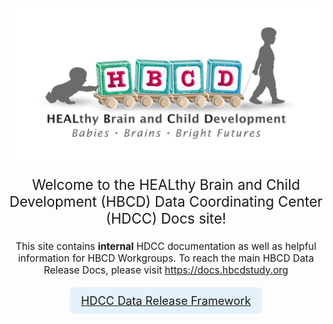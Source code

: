 <p align="center">
<img src="images/logo_HBCD_final.png" alt="logo" width="500">
</p>

<p style="text-align: center; font-size: 1.6em">Welcome to the HEALthy Brain and Child Development (HBCD) Data Coordinating Center (HDCC) Docs site!</p>

<p style="text-align: center; font-size: 1.1em">This site contains <b>internal</b> HDCC documentation as well as helpful information for HBCD Workgroups. To reach the main HBCD Data Release Docs, please visit <a href="https://docs.hbcdstudy.org">https://docs.hbcdstudy.org</a></p> 

<p style="text-align: center; font-size: 1.3em;">
  <a href="overview" 
     style="display: inline-block; 
            background-color: #e3f2fd;
            font-weight: 400; 
            font-size: 1em; 
            padding: 10px 18px; 
            border-radius: 6px; 
            transition: background-color 0.3s, transform 0.2s;">
    HDCC Data Release Framework 
    <i class="fa-solid fa-up-right-from-square"></i>
  </a>
</p>




